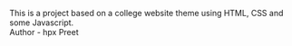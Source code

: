 This is a project based on a college website theme using HTML, CSS and some Javascript.
<br>
Author - hpx Preet
